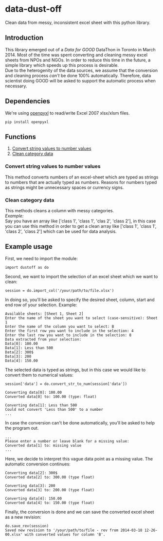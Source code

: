 data-dust-off
=============
Clean data from messy, inconsistent excel sheet with this python library.

Introduction
------------
This library emerged out of a *Data for GOOD* DataThon in Toronto in March 2014. 
Most of the time was spent converting and cleaning messy excel sheets from NPOs and NGOs.
In order to reduce this time in the future, a simple library which speeds up this process is desirable.  
Due to the heterogenity of the data sources, we assume that the conversion and cleaning process *can't*
be done 100% automatically. Therefore, data scientist doing GOOD will be asked to support the automatic
process when necessary.

Dependencies
------------
We're using [openpyxl](http://pythonhosted.org/openpyxl/) to read/write Excel 2007 xlsx/xlsm files.
	
	pip install openpyxl

Functions
---------
1. [Convert string values to number values](#convert-string-values-to-number-values)
2. [Clean category data](#clean-category-data)

### Convert string values to number values
This method converts numbers of an excel-sheet which are typed as strings to numbers that are actually 
typed as numbers. Reasons for numbers typed as strings might be unnecessary spaces or currency signs.

### Clean category data
This methods cleans a column with messy categories.  
*Example:*  
  Say you have an array like ['class 1', 'class   1', 'clas 2', 'class 2'],
  in this case you can use this method in order to get a clean array like
  ['class 1', 'class 1', 'class 2', 'class 2'] which can be used for data
  analysis.

Example usage
-------------
First, we need to import the module:  

	import dustoff as do

Second, we want to import the selection of an excel sheet which we want to clean:

	session = do.import_col('/your/path/to/file.xlsx')

In doing so, you'll be asked to specify the desired sheet, column, start and end row of your selection. Example:

	Available sheets: [Sheet 1, Sheet 2]
	Enter the name of the sheet you want to select (case-sensitive): Sheet 1
	Enter the name of the column you want to select: B
	Enter the first row you want to include in the selection: 4
	Enter the last row you want to include in the selection: 8
	Data extracted from your selection:
	Data[0]: 100.00
	Data[1]: Less than 500
	Data[2]: 300$
	Data[3]: 200
	Data[4]: 150.00

The selected data is typed as strings, but in this case we would like to convert them to numerical values:

	session['data'] = do.convert_str_to_num(session['data'])

	Converting data[0]: 100.00
	Converted data[0] to: 100.00 (type: float)

	Converting data[1]: Less than 500
	Could not convert 'Less than 500' to a number
	...

In case the conversion can't be done automatically, you'll be asked to help the program out.

	...
	Please enter a number or leave blank for a missing value: 
	Converted data[1] to: missing value
	...

Here, we decide to interpret this vague data point as a missing value. The automatic conversion continues:

	Converting data[2]: 300$
	Converted data[2] to: 300.00 (type float)

	Converting data[3]: 200
	Converted data[3] to: 200.00 (type float)

	Converting data[4]: 150.00
	Converted data[4] to: 150.00 (type float)

Finally, the conversion is done and we can save the converted excel sheet as a new revision:

	do.save_rev(session)
	Saved new revision to '/your/path/to/file - rev from 2014-03-18 12-26-00.xlsx' with converted values for column 'B'.